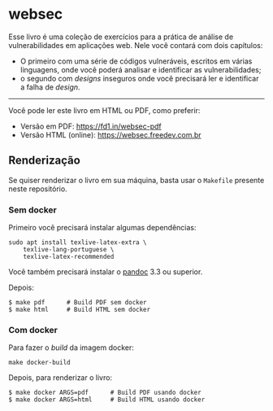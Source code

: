 # websec

Esse livro é uma coleção de exercícios para a prática de análise de
vulnerabilidades em aplicações web. Nele você contará com dois capítulos:

- O primeiro com uma série de códigos vulneráveis, escritos em várias
  linguagens, onde você poderá analisar e identificar as vulnerabilidades;
- o segundo com *designs* inseguros onde você precisará ler e identificar a
  falha de *design*.

---

Você pode ler este livro em HTML ou PDF, como preferir:

- Versão em PDF: <https://fd1.in/websec-pdf>
- Versão HTML (online): <https://websec.freedev.com.br>


## Renderização

Se quiser renderizar o livro em sua máquina, basta usar o `Makefile` presente
neste repositório.


### Sem docker

Primeiro você precisará instalar algumas dependências:

```console
sudo apt install texlive-latex-extra \
    texlive-lang-portuguese \
    texlive-latex-recommended
```

Você também precisará instalar o [pandoc] 3.3 ou superior.

Depois:

```console
$ make pdf      # Build PDF sem docker
$ make html     # Build HTML sem docker
```

### Com docker

Para fazer o *build* da imagem docker:

```console
make docker-build
```

Depois, para renderizar o livro:

```console
$ make docker ARGS=pdf      # Build PDF usando docker
$ make docker ARGS=html     # Build HTML usando docker
```


[pandoc]: https://github.com/jgm/pandoc/releases
